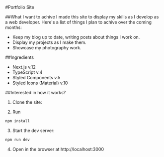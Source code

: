 #Portfolio Site

##What I want to achive
I made this site to display my skills as I develop as a web developer. Here's a list of things I plan to achive over the coming months: 

* Keep my blog up to date, writing posts about things I work on.
* Display my projects as I make them. 
* Showcase my photography work.

##Ingredients

- Next.js v.12
- TypeScript v.4
- Styled Components v.5
- Styled Icons (Material) v.10

##Interested in how it works?

1. Clone the site:

2. Run

```bash
npm install
```

3. Start the dev server:

```bash
npm run dev
```

4. Open in the browser at http://localhost:3000

